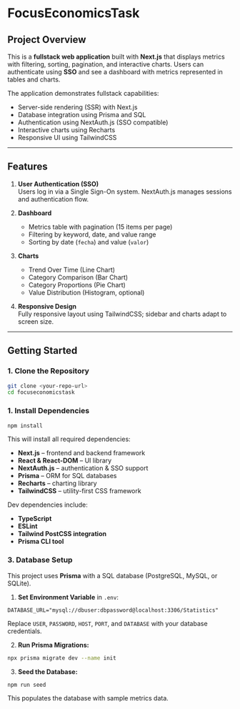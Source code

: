 # FocusEconomicsTask

## Project Overview

This is a **fullstack web application** built with **Next.js** that displays metrics with filtering, sorting, pagination, and interactive charts. Users can authenticate using **SSO** and see a dashboard with metrics represented in tables and charts.

The application demonstrates fullstack capabilities:

- Server-side rendering (SSR) with Next.js
- Database integration using Prisma and SQL
- Authentication using NextAuth.js (SSO compatible)
- Interactive charts using Recharts
- Responsive UI using TailwindCSS

---

## Features

1. **User Authentication (SSO)**  
   Users log in via a Single Sign-On system. NextAuth.js manages sessions and authentication flow.

2. **Dashboard**

   - Metrics table with pagination (15 items per page)
   - Filtering by keyword, date, and value range
   - Sorting by date (`fecha`) and value (`valor`)

3. **Charts**
   - Trend Over Time (Line Chart)
   - Category Comparison (Bar Chart)
   - Category Proportions (Pie Chart)
   - Value Distribution (Histogram, optional)
4. **Responsive Design**  
   Fully responsive layout using TailwindCSS; sidebar and charts adapt to screen size.

---

## Getting Started

### 1. Clone the Repository

```bash
git clone <your-repo-url>
cd focuseconomicstask
```

### 1. Install Dependencies

```bash
npm install
```

This will install all required dependencies:

- **Next.js** – frontend and backend framework
- **React & React-DOM** – UI library
- **NextAuth.js** – authentication & SSO support
- **Prisma** – ORM for SQL databases
- **Recharts** – charting library
- **TailwindCSS** – utility-first CSS framework

Dev dependencies include:

- **TypeScript**
- **ESLint**
- **Tailwind PostCSS integration**
- **Prisma CLI tool**

### 3. Database Setup

This project uses **Prisma** with a SQL database (PostgreSQL, MySQL, or SQLite).

1. **Set Environment Variable** in `.env`:

```env
DATABASE_URL="mysql://dbuser:dbpassword@localhost:3306/Statistics"
```

Replace `USER`, `PASSWORD`, `HOST`, `PORT`, and `DATABASE` with your database credentials.

2. **Run Prisma Migrations:**

```bash
npx prisma migrate dev --name init
```

3. **Seed the Database:**

```bash
npm run seed
```

This populates the database with sample metrics data.
